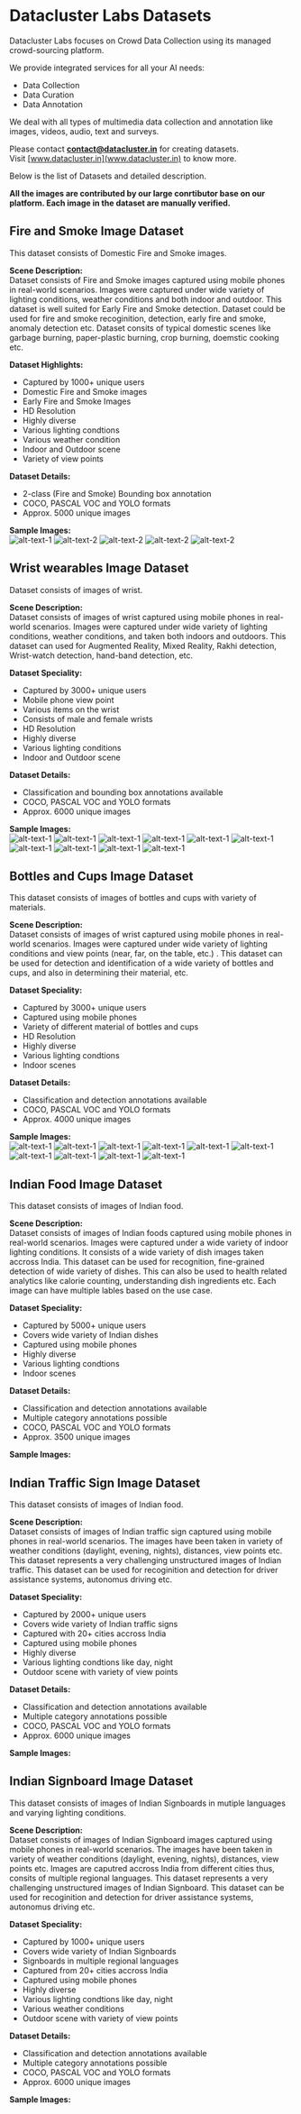 # Datacluster Labs Datasets

Datacluster Labs focuses on Crowd Data Collection using its managed crowd-sourcing platform. 

We provide integrated services for all your AI needs:  
* Data Collection
* Data Curation
* Data Annotation

We deal with all types of multimedia data collection and annotation like images, videos, audio, text and surveys. 

Please contact **contact@datacluster.in** for creating datasets.  
Visit [www.datacluster.in](www.datacluster.in) to know more.

Below is the list of Datasets and detailed description.  

**All the images are contributed by our large conrtibutor base on our platform. Each image in the dataset are manually verified.**



## Fire and Smoke Image Dataset  

This dataset consists of Domestic Fire and Smoke images. 

**Scene Description:**    
Dataset consists of Fire and Smoke images captured using mobile phones in real-world scenarios. Images were captured under wide variety of lighting conditions, weather conditions and both indoor and outdoor. This dataset is well suited for Early Fire and Smoke detection. Dataset could be used for fire and smoke recoginition, detection, early fire and smoke, anomaly detection etc. Dataset consits of typical domestic scenes like garbage burning, paper-plastic burning, crop burning, doemstic cooking etc.      

**Dataset Highlights:**
* Captured by 1000+ unique users  
* Domestic Fire and Smoke images    
* Early Fire and Smoke Images  
* HD Resolution  
* Highly diverse  
* Various lighting condtions  
* Various weather condition  
* Indoor and Outdoor scene  
* Variety of view points  


**Dataset Details:**  
* 2-class (Fire and Smoke) Bounding box annotation   
* COCO, PASCAL VOC and YOLO formats  
* Approx. 5000 unique images  

**Sample Images:**  
![alt-text-1](sample_datasets/fire_and_smoke/datacluster_fire_and_smoke_sample1.jpg "title-1") ![alt-text-2](sample_datasets/fire_and_smoke/datacluster_fire_and_smoke_sample9.jpg "title-2") ![alt-text-2](sample_datasets/fire_and_smoke/datacluster_fire_and_smoke_sample7.jpg "title-2") ![alt-text-2](sample_datasets/fire_and_smoke/datacluster_fire_and_smoke_sample5.jpg "title-2") ![alt-text-2](sample_datasets/fire_and_smoke/datacluster_fire_and_smoke_sample2.jpg "title-2") 



## Wrist wearables Image Dataset   

Dataset consists of images of wrist.

**Scene Description:**    
Dataset consists of images of wrist captured using mobile phones in real-world scenarios. Images were captured under wide variety of lighting conditions, weather conditions, and taken both indoors and outdoors. This dataset can used for Augmented Reality, Mixed Reality, Rakhi detection, Wrist-watch detection, hand-band detection, etc.    

**Dataset Speciality:**  
* Captured by 3000+ unique users  
* Mobile phone view point  
* Various items on the wrist  
* Consists of male and female wrists  
* HD Resolution  
* Highly diverse  
* Various lighting conditions  
* Indoor and Outdoor scene   

**Dataset Details:**  
* Classification and bounding box annotations available   
* COCO, PASCAL VOC and YOLO formats  
* Approx. 6000 unique images  

**Sample Images:**  
![alt-text-1](sample_datasets/rakhi/datacluster_rakhiWrist_sample1.jpg "title-1") ![alt-text-1](sample_datasets/rakhi/datacluster_rakhiWrist_sample2.jpg "title-1") ![alt-text-1](sample_datasets/rakhi/datacluster_rakhiWrist_sample3.jpg "title-1") ![alt-text-1](sample_datasets/rakhi/datacluster_rakhiWrist_sample4.jpg "title-1") ![alt-text-1](sample_datasets/rakhi/datacluster_rakhiWrist_sample5.jpg "title-1") ![alt-text-1](sample_datasets/rakhi/datacluster_rakhiWrist_sample6.jpg "title-1") ![alt-text-1](sample_datasets/rakhi/datacluster_rakhiWrist_sample7.jpg "title-1") ![alt-text-1](sample_datasets/rakhi/datacluster_rakhiWrist_sample8.jpg "title-1") ![alt-text-1](sample_datasets/rakhi/datacluster_rakhiWrist_sample9.jpg "title-1") ![alt-text-1](sample_datasets/rakhi/datacluster_rakhiWrist_sample10.jpg "title-1")



## Bottles and Cups Image Dataset   

This dataset consists of images of bottles and cups with variety of materials.

**Scene Description:**    
Dataset consists of images of wrist captured using mobile phones in real-world scenarios. Images were captured under wide variety of lighting conditions and view points (near, far, on the table, etc.) . This dataset can be used for detection and identification of a wide variety of bottles and cups, and also in determining their material, etc.    

**Dataset Speciality:**  
* Captured by 3000+ unique users  
* Captured using mobile phones    
* Variety of different material of bottles and cups   
* HD Resolution    
* Highly diverse  
* Various lighting condtions  
* Indoor scenes     

**Dataset Details:**  
* Classification and detection annotations available   
* COCO, PASCAL VOC and YOLO formats  
* Approx. 4000 unique images  

**Sample Images:**  
![alt-text-1](sample_datasets/bottles_and_cups/datacluster_bottles_and_cups_sample1.jpg "title-1") ![alt-text-1](sample_datasets/bottles_and_cups/datacluster_bottles_and_cups_sample2.jpg "title-1") ![alt-text-1](sample_datasets/bottles_and_cups/datacluster_bottles_and_cups_sample3.jpg "title-1") ![alt-text-1](sample_datasets/bottles_and_cups/datacluster_bottles_and_cups_sample4.jpg "title-1") ![alt-text-1](sample_datasets/bottles_and_cups/datacluster_bottles_and_cups_sample5.jpg "title-1") ![alt-text-1](sample_datasets/bottles_and_cups/datacluster_bottles_and_cups_sample6.jpg "title-1") ![alt-text-1](sample_datasets/bottles_and_cups/datacluster_bottles_and_cups_sample7.jpg "title-1") ![alt-text-1](sample_datasets/bottles_and_cups/datacluster_bottles_and_cups_sample8.jpg "title-1") ![alt-text-1](sample_datasets/bottles_and_cups/datacluster_bottles_and_cups_sample9.jpg "title-1") ![alt-text-1](sample_datasets/bottles_and_cups/datacluster_bottles_and_cups_sample10.jpg "title-1") 



## Indian Food Image Dataset   

This dataset consists of images of Indian food.

**Scene Description:**    
Dataset consists of images of Indian foods captured using mobile phones in real-world scenarios. Images were captured under a wide variety of indoor lighting conditions. It consists of a wide variety of dish images taken accross India. This dataset can be used for recognition, fine-grained detection of wide variety of dishes. This can also be used to health related analytics like calorie counting, understanding dish ingredients etc. Each image can have multiple lables based on the use case.    

**Dataset Speciality:**  
* Captured by 5000+ unique users
* Covers wide variety of Indian dishes
* Captured using mobile phones    
* Highly diverse 
* Various lighting condtions  
* Indoor scenes     

**Dataset Details:**  
* Classification and detection annotations available  
* Multiple category annotations possible 
* COCO, PASCAL VOC and YOLO formats  
* Approx. 3500 unique images  



**Sample Images:**  

## Indian Traffic Sign Image Dataset   

This dataset consists of images of Indian food.

**Scene Description:**    
Dataset consists of images of Indian traffic sign captured using mobile phones in real-world scenarios. The images have been taken in variety of weather conditions (daylight, evening, nights), distances, view points etc. This dataset represents a very challenging unstructured images of Indian traffic. This dataset can be used for recoginition and detection for driver assistance systems, autonomus driving etc.    

**Dataset Speciality:**  
* Captured by 2000+ unique users
* Covers wide variety of Indian traffic signs
* Captured with 20+ cities accross India
* Captured using mobile phones    
* Highly diverse 
* Various lighting condtions like day, night
* Outdoor scene with variety of view points

**Dataset Details:**  
* Classification and detection annotations available  
* Multiple category annotations possible 
* COCO, PASCAL VOC and YOLO formats   
* Approx. 6000 unique images  

**Sample Images:**  

## Indian Signboard Image Dataset   

This dataset consists of images of Indian Signboards in mutiple languages and varying lighting conditions.

**Scene Description:**    
Dataset consists of images of Indian Signboard images captured using mobile phones in real-world scenarios. The images have been taken in variety of weather conditions (daylight, evening, nights), distances, view points etc. Images are caputred accross India from different cities thus, consits of multiple regional languages. This dataset represents a very challenging unstructured images of Indian Signboard. This dataset can be used for recoginition and detection for driver assistance systems, autonomus driving etc.  

**Dataset Speciality:**  
* Captured by 1000+ unique users
* Covers wide variety of Indian Signboards
* Signboards in multiple regional languages  
* Captured from 20+ cities accross India
* Captured using mobile phones    
* Highly diverse  
* Various lighting condtions like day, night  
* Various weather conditions  
* Outdoor scene with variety of view points

**Dataset Details:**  
* Classification and detection annotations available  
* Multiple category annotations possible 
* COCO, PASCAL VOC and YOLO formats   
* Approx. 6000 unique images  

**Sample Images:**  
